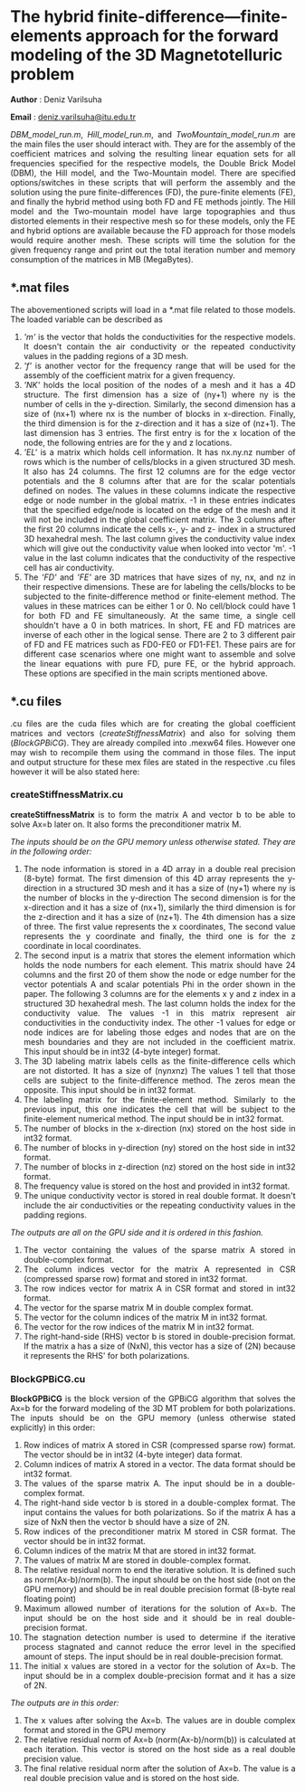 # The hybrid finite-difference—finite-elements approach for the forward modeling of the 3D Magnetotelluric problem 

**Author** : Deniz Varilsuha

**Email** : deniz.varilsuha@itu.edu.tr

<div align="justify">
        
*DBM_model_run.m*, *Hill_model_run.m*, and *TwoMountain_model_run.m* are the main files the user should interact with. They are for the assembly of the coefficient matrices and solving the resulting linear equation sets for all frequencies specified for the respective models, the Double Brick Model (DBM), the Hill model, and the Two-Mountain model. There are specified options/switches in these scripts that will perform the assembly and the solution using the pure finite-differences (FD), the pure-finite elements (FE), and finally the hybrid method using both FD and FE methods jointly. The Hill model and the Two-mountain model have large topographies and thus distorted elements in their respective mesh so for these models, only the FE and hybrid options are available because the FD approach for those models would require another mesh. These scripts will time the solution for the given frequency range and print out the total iteration number and memory consumption of the matrices in MB (MegaBytes).

## *.mat files
The abovementioned scripts will load in a *.mat file related to those models. The loaded variable can be described as
1. *'m'* is the vector that holds the conductivities for the respective models. It doesn't contain the air conductivity or the repeated conductivity values in the padding regions of a 3D mesh.
2. *'f'* is another vector for the frequency range that will be used for the assembly of the coefficient matrix for a given frequency.
3.  *'NK'* holds the local position of the nodes of a mesh and it has a 4D structure. The first dimension has a size of (ny+1) where ny is the number of cells in the y-direction. Similarly, the second dimension has a size of (nx+1) where nx is the number of blocks in x-direction. Finally, the third dimension is for the z-direction and it has a size of (nz+1). The last dimension has 3 entries. The first entry is for the x location of the node, the following entries are for the y and z locations.
4.  *'EL'* is a matrix which holds cell information. It has nx.ny.nz number of rows which is the number of cells/blocks in a given structured 3D mesh. It also has 24 columns. The first 12 columns are for the edge vector potentials and the 8 columns after that are for the scalar potentials defined on nodes. The values in these columns indicate the respective edge or node number in the global matrix. -1 in these entries indicates that the specified edge/node is located on the edge of the mesh and it will not be included in the global coefficient matrix. The 3 columns after the first 20 columns indicate the cells x-, y- and z- index in a structured 3D hexahedral mesh. The last column gives the conductivity value index which will give out the conductivity value when looked into vector 'm'. -1 value in the last column indicates that the conductivity of the respective cell has air conductivity.
5.  The *'FD'* and *'FE'* are 3D matrices that have sizes of ny, nx, and nz in their respective dimensions. These are for labeling the cells/blocks to be subjected to the finite-difference method or finite-element method. The values in these matrices can be either 1 or 0. No cell/block could have 1 for both FD and FE simultaneously. At the same time, a single cell shouldn't have a 0 in both matrices. In short, FE and FD matrices are inverse of each other in the logical sense. There are 2 to 3 different pair of FD and FE matrices such as FD0-FE0 or FD1-FE1. These pairs are for different case scenarios where one might want to assemble and solve the linear equations with pure FD, pure FE, or the hybrid approach. These options are specified in the main scripts mentioned above.

## *.cu files
.cu files are the cuda files which are for creating the global coefficient matrices and vectors (*createStiffnessMatrix*) and also for solving them (*BlockGPBiCG*). They are already compiled into .mexw64 files. However one may wish to recompile them using the command in those files. The input and output structure for these mex files are stated in the respective .cu files however it will be also stated here:

### createStiffnessMatrix.cu
**createStiffnessMatrix** is to form the matrix A and vector b to be able to solve Ax=b later on. It also forms the preconditioner matrix M.  

*The inputs should be on the GPU memory unless otherwise stated. They are in the following order:*
1. The node information is stored in a 4D array in a double real precision (8-byte) format. The first dimension of this 4D array represents the y-direction in a structured 3D mesh and it has a size of (ny+1) where ny is the number of blocks in the y-direction
The second dimension is for the x-direction and it has a size of (nx+1), similarly the third dimension is for the z-direction and it has a size of (nz+1). The 4th dimension has a size of three. The first value represents the x coordinates, 
The second value represents the y coordinate and finally, the third one is for the z coordinate in local coordinates. 
2. The second input is a matrix that stores the element information which holds the node numbers for each element. This matrix should have 24 columns and the first 20 of them show the node or edge number for the vector potentials A and scalar potentials Phi in the order shown in the paper.
The following 3 columns are for the elements x y and z index in a structured 3D hexahedral mesh. The last column holds the index for the conductivity value. The values -1 in this matrix represent air conductivities in the conductivity index. 
The other -1 values for edge or node indices are for labeling those edges and nodes that are on the mesh boundaries and they are not included in the coefficient matrix. This input should be in int32 (4-byte integer) format.
3. The 3D labeling matrix labels cells as the finite-difference cells which are not distorted. It has a size of (ny*nx*nz) The values 1 tell that those cells are subject to the finite-difference method. The zeros mean the opposite. This input should be in int32 format.
4. The labeling matrix for the finite-element method. Similarly to the previous input, this one indicates the cell that will be subject to the finite-element numerical method. The input should be in int32 format.
5. The number of blocks in the x-direction (nx) stored on the host side in int32 format.
6. The number of blocks in y-direction (ny) stored on the host side in int32 format.
7. The number of blocks in z-direction (nz) stored on the host side in int32 format.
8. The frequency value is stored on the host and provided in int32 format.
9. The unique conductivity vector is stored in real double format. It doesn't include the air conductivities or the repeating conductivity values in the padding regions.

*The outputs are all on the GPU side and it is ordered in this fashion.*
1. The vector containing the values of the sparse matrix A stored in double-complex format.
2. The column indices vector for the matrix A represented in CSR (compressed sparse row) format and stored in int32 format.
3. The row indices vector for matrix A in CSR format and stored in int32 format.
4. The vector for the sparse matrix M in double complex format.
5. The vector for the column indices of the matrix M in int32 format.
6. The vector for the row indices of the matrix M in int32 format.
7. The right-hand-side (RHS) vector b is stored in double-precision format. If the matrix a has a size of (NxN), this vector has a size of (2N) because it represents the RHS' for both polarizations.
### BlockGPBiCG.cu
**BlockGPBiCG** is the block version of the GPBiCG algorithm that solves the Ax=b for the forward modeling of the 3D MT problem for both polarizations. The inputs should be on the GPU memory (unless otherwise stated explicitly) in this order:

1. Row indices of matrix A stored in CSR (compressed sparse row) format. The vector should be in int32 (4-byte integer) data format.
2. Column indices of matrix A stored in a vector. The data format should be int32 format.
3. The values of the sparse matrix A. The input should be in a double-complex format.
4. The right-hand side vector b is stored in a double-complex format. The input contains the values for both polarizations. So if the matrix A has a size of NxN then the vector b should have a size of 2N.
5. Row indices of the preconditioner matrix M stored in CSR format. The vector should be in int32 format.
6. Column indices of the matrix M that are stored in int32 format.
7. The values of matrix M are stored in double-complex format.
8. The relative residual norm to end the iterative solution. It is defined such as norm(Ax-b)/norm(b). The input should be on the host side (not on the GPU memory) and should be in real double precision format (8-byte real floating point)
9. Maximum allowed number of iterations for the solution of Ax=b. The input should be on the host side and it should be in real double-precision format.
10. The stagnation detection number is used to determine if the iterative process stagnated and cannot reduce the error level in the specified amount of steps. The input should be in real double-precision format.
11. The initial x values are stored in a vector for the solution of Ax=b. The input should be in a complex double-precision format and it has a size of 2N.

*The outputs are in this order:* 
1. The x values after solving the Ax=b. The values are in double complex format and stored in the GPU memory
2. The relative residual norm of Ax=b (norm(Ax-b)/norm(b)) is calculated at each iteration. This vector is stored on the host side as a real double precision value.
3. The final relative residual norm after the solution of Ax=b. The value is a real double precision value and is stored on the host side.
</div>

        
